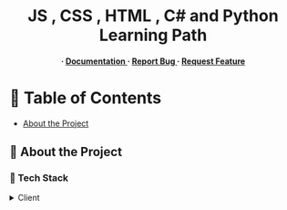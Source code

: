 <div align='center'>

<h1>JS , CSS , HTML , C# and Python Learning Path</h1>
<h4> <span> · </span> <a href="https://github.com/shakedlv/Learning Path Projects/blob/master/README.md"> Documentation </a> <span> · </span> <a href="https://github.com/shakedlv/Learning Path Projects/issues"> Report Bug </a> <span> · </span> <a href="https://github.com/shakedlv/Learning Path Projects/issues"> Request Feature </a> </h4>


</div>

# :notebook_with_decorative_cover: Table of Contents

- [About the Project](#star2-about-the-project)


## :star2: About the Project
### :space_invader: Tech Stack
<details> <summary>Client</summary> <ul>
<li><a href="">JS</a></li>
<li><a href="">CSS</a></li>
<li><a href="">HTML</a></li>
<li><a href="">C#</a></li>
</ul> </details>